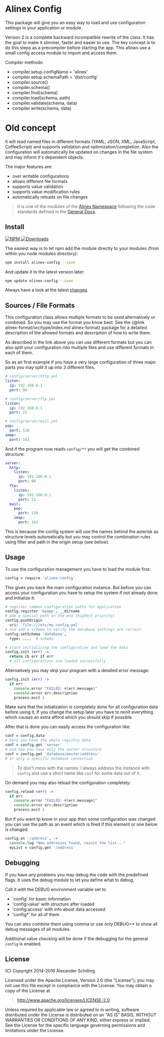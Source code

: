 # Alinex Config

This package will give you an easy way to load and use configuration settings in
your application or module.

Version 2 is a complete backward incompatible rewrite of the class. It has the goal
to make it slimmer, faster and easier to use. The key concept is to do this steps as
a precompiler before starting the app. This allows use a small config access module
to import and access them.



Compiler methods:
- compiler.setup.configName = 'alinex'
- compiler.setup.schemaPath = 'dist/config'
- compiler.source()
- compiler.schema()
- compiler.find(schema)
- compiler.load(schema, path)
- compiler.validate(schema, data)
- compiler.write(schema, data)


# Old concept

It will read named files in different formats (YAML, JSON, XML, JavaScript,
CoffeeScript) and supports validation and optimization/completion. Also the
configuration will automatically be updated on changes in the file system
and may inform it's dependent objects.

The major features are:

- over writable configurations
- allows different file formats
- supports value validation
- supports value modification rules
- automatically reloads on file changes

> It is one of the modules of the [Alinex Namespace](https://alinex.github.io/code.html)
> following the code standards defined in the [General Docs](https://alinex.github.io/develop).


Install
-------------------------------------------------

[![NPM](https://nodei.co/npm/alinex-config.png?downloads=true&downloadRank=true&stars=true)
 ![Downloads](https://nodei.co/npm-dl/alinex-config.png?months=9&height=3)
](https://www.npmjs.com/package/alinex-config)

The easiest way is to let npm add the module directly to your modules
(from within you node modules directory):

``` sh
npm install alinex-config --save
```

And update it to the latest version later:

``` sh
npm update alinex-config --save
```

Always have a look at the latest [changes](Changelog.md).


Sources / File Formats
-------------------------------------------------

This configuration class allows multiple formats to be used alternatively or combined.
So you may use the format you know best. See the
{@link alinex-format/src/type/index.md alinex-format} package for a detailed
description of the allowed formats and description of how to write them.

As described in the link above you can use different formats but you can also
split your configuration into multiple files and use different formats in each of
them.

So as an first example if you have a very large configuration of three major
parts you may split it up into 3 different files.

``` yaml
# config/server/http.yml
listen:
  ip: 192.168.0.1
  port: 80
```

``` yaml
# config/server/ftp.yml
listen:
  ip: 192.168.0.1
  port: 21
```

``` yaml
# config/server/mail.yml
pop:
  port: 110
imap:
  port: 143
```

And if the program now reads `config/**` you will get the combined structure:

``` yaml
server:
  http:
    listen:
      ip: 192.168.0.1
      port: 80
  ftp:
    listen:
      ip: 192.168.0.1
      port: 21
  mail:
    pop:
      port: 110
    imap:
      port: 143
```

This is because the config system will use the names behind the asterisk as
structure levels automatically but you may control the combination rules using
filter and path in the origin setup (see below).


Usage
-------------------------------------------------

To use the configuration management you have to load the module first:

``` coffee
config = require 'alinex-config'
```

This gives you back the main configuration instance.
But before you can access your configuration you have to setup the system if not
already done and initialize it:

``` coffee
# register common configuration paths for application
config.register 'myapp', __dirname
# add a special path on the end (highest priority)
config.pushOrigin
  uri: 'file:///etc/my-config.yml'
# and add a schema to verify the database settings are correct
config.setSchema 'database',
  type: ....  # schema

# start initializing the configuration and load the data
config.init (err) ->
  return cb err if err
  # all configurations are loaded successfully
```

Alternatively you may skip your program with a detailed error message:

``` coffee
config.init (err) ->
  if err
    console.error "FAILED: #{err.message}"
    console.error err.description
    process.exit 1
```

Make sure that the initialization is completely done for all configuration data
before using it. If you change the setup later you have to reinit everything which
causes an extra afford which you should skip if possible.

After that is done you can easily access the configuration like:

``` coffee
conf = config.data
# here you have the whole registry data
conf = config.get 'server'
# and now you have only the server structure
conf = config.get 'database/master/address'
# or only a specific database connection
```

> To don't mess with the names: I always address the instance with `config` and use
> a short name like `conf` for some data out of it.

On demand you may also reload the configuration completely:

``` coffee
config.reload (err) ->
  if err
    console.error "FAILED: #{err.message}"
    console.error err.description
    process.exit 1
```

But if you want tp know in your app then some configuration was changed you can use
the path as an event which is fired if this element or one below is changed.

``` coffee
config.on '/address', ->
  console.log "New addresses found, reinit the list..."
  myList = config.get '/address'
```


Debugging
-------------------------------------------------
If you have any problems you may debug the code with the predefined flags. It uses
the debug module to let you define what to debug.

Call it with the DEBUG environment variable set to
- 'config' for basic information
- 'config:value' with structure after loaded
- 'config:access' with info about data accessed
- 'config*' for all of them

You can also combine them using comma or use only DEBUG=* to show all debug messages
of all modules.

Additional value checking will be done if the debugging for the general `config`
is enabled.


License
-------------------------------------------------

(C) Copyright 2014-2016 Alexander Schilling

Licensed under the Apache License, Version 2.0 (the "License");
you may not use this file except in compliance with the License.
You may obtain a copy of the License at

>  <http://www.apache.org/licenses/LICENSE-2.0>

Unless required by applicable law or agreed to in writing, software
distributed under the License is distributed on an "AS IS" BASIS,
WITHOUT WARRANTIES OR CONDITIONS OF ANY KIND, either express or implied.
See the License for the specific language governing permissions and
limitations under the License.
